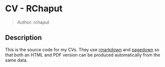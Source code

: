 # CV - RChaput

> Author: rchaput

## Description

This is the source code for my CVs. They use [rmarkdown] and [pagedown]
so that both an HTML and PDF version can be produced automatically from
the same data.

[rmarkdown]: https://rmarkdown.rstudio.com/
[pagedown]: https://pagedown.rbind.io/
